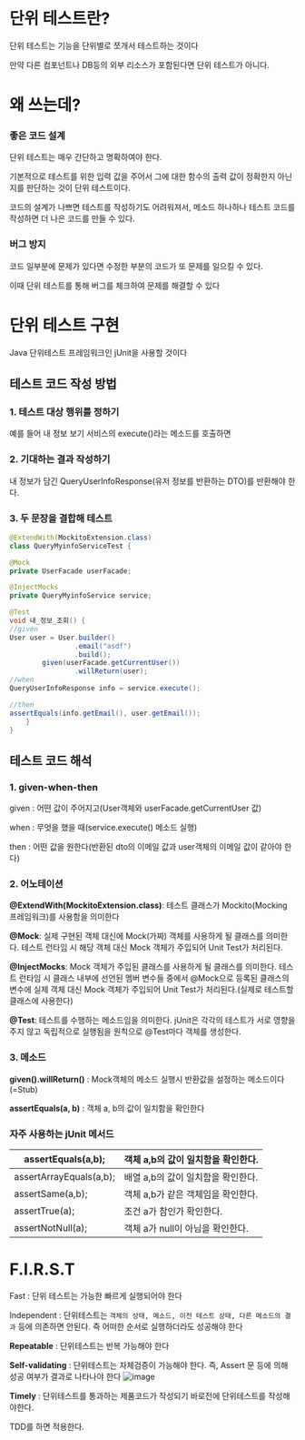 # 단위 테스트란?

단위 테스트는 기능을 단위별로 쪼개서 테스트하는 것이다

만약 다른 컴포넌트나 DB등의 외부 리소스가 포함된다면 단위 테스트가 아니다.

# 왜 쓰는데?

### 좋은 코드 설계

단위 테스트는 매우 간단하고 명확하여야 한다.

기본적으로 테스트를 위한 입력 값을 주어서 그에 대한 함수의 출력 값이 정확한지 아닌지를 판단하는 것이 단위 테스트이다.

코드의 설계가 나쁘면 테스트를 작성하기도 어려워져서, 메소드 하나하나 테스트 코드를 작성하면 더 나은 코드를 만들 수 있다.

### 버그 방지

코드 일부분에 문제가 있다면 수정한 부분의 코드가 또 문제를 일으킬 수 있다.

이때 단위 테스트를 통해 버그를 체크하여 문제를 해결할 수 있다

# 단위 테스트 구현

Java 단위테스트 프레임워크인 jUnit을 사용할 것이다

## 테스트 코드 작성 방법

### 1. 테스트 대상 행위를 정하기

예를 들어 내 정보 보기 서비스의 execute()라는 메소드를 호출하면

### 2. 기대하는 결과 작성하기

내 정보가 담긴 QueryUserInfoResponse(유저 정보를 반환하는 DTO)를 반환해야 한다. 

### 3. 두 문장을 결합해 테스트

```java
@ExtendWith(MockitoExtension.class)
class QueryMyinfoServiceTest {

@Mock
private UserFacade userFacade;

@InjectMocks
private QueryMyinfoService service;

@Test
void 내_정보_조회() {
//given
User user = User.builder()
                .email("asdf")
                .build();
        given(userFacade.getCurrentUser())
                .willReturn(user);
//when
QueryUserInfoResponse info = service.execute();

//then
assertEquals(info.getEmail(), user.getEmail());
    }
}
```

## 테스트 코드 해석

### 1. given-when-then

given : 어떤 값이 주어지고(User객체와 userFacade.getCurrentUser 값)

when : 무엇을 했을 때(service.execute() 메소드 실행)

then : 어떤 값을 원한다(반환된 dto의 이메일 값과 user객체의 이메일 값이 같아야 한다)

### 2. 어노테이션

**@ExtendWith(MockitoExtension.class)**: 테스트 클래스가 Mockito(Mocking 프레임워크)를 사용함을 의미한다

**@Mock**: 실제 구현된 객체 대신에 Mock(가짜) 객체를 사용하게 될 클래스를 의미한다. 테스트 런타임 시 해당 객체 대신 Mock 객체가 주입되어 Unit Test가 처리된다.

**@InjectMocks**: Mock 객체가 주입된 클래스를 사용하게 될 클래스를 의미한다. 테스트 런타임 시 클래스 내부에 선언된 멤버 변수들 중에서 @Mock으로 등록된 클래스의 변수에 실제 객체 대신 Mock 객체가 주입되어 Unit Test가 처리된다.(실제로 테스트할 클래스에 사용한다)

**@Test**: 테스트를 수행하는 메소드임을 의미한다. jUnit은 각각의 테스트가 서로 영향을 주지 않고 독립적으로 실행됨을 원칙으로 @Test마다 객체를 생성한다.

### 3. 메소드

**given().willReturn()** : Mock객체의 메소드 실행시 반환값을 설정하는 메소드이다(=Stub)

**assertEquals(a, b)** : 객체 a, b의 값이 일치함을 확인한다

### **자주 사용하는 jUnit 메서드**

| assertEquals(a,b); | 객체 a,b의 값이 일치함을 확인한다. |
| --- | --- |
| assertArrayEquals(a,b); | 배열 a,b의 값이 일치함을 확인한다. |
| assertSame(a,b); | 객체 a,b가 같은 객체임을 확인한다. |
| assertTrue(a); | 조건 a가 참인가 확인한다. |
| assertNotNull(a); | 객체 a가 null이 아님을 확인한다. |

# F.I.R.S.T

Fast : 단위 테스트는 가능한 빠르게 실행되어야 한다

Independent : 단위테스트는 `객체의 상태, 메소드, 이전 테스트 상태, 다른 메소드의 결과` 등에 의존하면 안된다. 즉 어떠한 순서로 실행하더라도 성공해야 한다

**Repeatable** : 단위테스트는 반복 가능해야 한다

**Self-validating** : 단위테스트는 자체검증이 가능해야 한다. 즉, Assert 문 등에 의해 성공 여부가 결과로 나타나야 한다
![image](https://user-images.githubusercontent.com/102791105/201459402-15978e87-eba3-4b01-b4cc-e9ce43522d4c.png)


**Timely** : 단위테스트를 통과하는 제품코드가 작성되기 바로전에 단위테스트를 작성해야한다.

TDD를 하면 적용한다.

